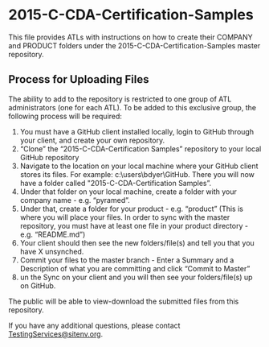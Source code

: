 # 2015-C-CDA-Certification-Samples

This file provides ATLs with instructions on how to create their COMPANY and PRODUCT folders under the 2015-C-CDA-Certification-Samples master repository.


Process for Uploading Files
--------------------------
The ability to add to the repository is restricted to one group of ATL administrators (one for each ATL). To be added to this exclusive group, the following process will be required: 

1) You must have a GitHub client installed locally, login to GitHub through your client, and create your own repository.
2) “Clone” the “2015-C-CDA-Certification Samples” repository to your local GitHub repository
3) Navigate to the location on your local machine where your GitHub client stores its files. For example: c:\users\bdyer\GitHub.  There you will now have a folder called "2015-C-CDA-Certification Samples”.
4) Under that folder on your local machine, create a folder with your company name - e.g. “pyramed”.  
5) Under that, create a folder for your product - e.g. “product” (This is where you will place your files.  In order to sync with the master repository, you must have at least one file in your product directory - e.g. “README.md”)
6) Your client should then see the new folders/file(s) and tell you that you have X unsynched.
7) Commit your files to the master branch - Enter a Summary and a Description of what you are committing and click “Commit to Master”
8) un the Sync on your client and you will then see your folders/file(s) up on GitHub.

The public will be able to view-download the submitted files from this repository.  

If you have any additional questions, please contact TestingServices@sitenv.org.


